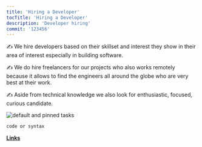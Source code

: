 ```yaml
---
title: 'Hiring a Developer'
tocTitle: 'Hiring a Developer'
description: 'Developer hiring'
commit: '123456'
---
```


✍️ We hire developers based on their skillset and interest they show in their area of interest especially in building software.

✍️ We do hire freelancers for our projects who also works remotely because it allows to find the engineers all around the globe who are very best at their work.

✍️ Aside from technical knowledge we also look for enthusiastic, focused, curious candidate.

<!-- ## Sub Heading

✍️Coming soon: Please watch this space for more updates from our team. Thanks for the patience! -->

![default and pinned tasks](/placeholders/banner.png)

```javascript
code or syntax
```

<div class="aside">
<a href=""><b>Links</b></a>
</div>

